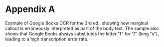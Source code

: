 # Appendix A
Example of Google Books OCR for the 3rd ed., showing how marginal callout is erroneously interpreted as part of the body text. The sample also shows that Google Books always substitutes the letter "f" for "ſ" (long “s”), leading to a high transcription error rate.
 


 
